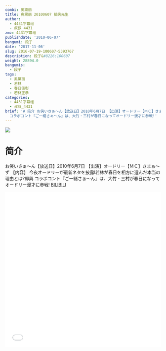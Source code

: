 ```yaml
---
combi: 奥黛丽
title: 奥黛丽 20100607 搞笑先生
author:
  - 4431字幕组
  - 叔叔_4431
zmz: 4431字幕组
publishdate: '2010-06-07'
bangumi: 段子
date: '2017-11-06'
slug: 2016-07-19-100607-5393767
description: 段子&#8226;100607
weight: 28894.0
bangumis:
  - 段子
tags:
  - 奥黛丽
  - 若林
  - 春日俊彰
  - 若林正恭
categories:
  - 4431字幕组
  - 叔叔_4431
brief: '# 简介 お笑いさぁ～ん【放送日】2010年6月7日 【出演】オードリー【ＭＣ】さまぁ～ず 【内容】 今夜オードリーが最新ネタを披露!若林が春日を相方に選んだ本当の理由とは?即興
  コラボコント『ご一緒さぁ～ん』は、大竹・三村が春日になってオードリー漫才に参戦!'
---
```

![](https://i.imgur.com/FMPsb4K.png)
# 简介  
お笑いさぁ～ん【放送日】2010年6月7日
【出演】オードリー【ＭＣ】さまぁ～ず 
【内容】 今夜オードリーが最新ネタを披露!若林が春日を相方に選んだ本当の理由とは?即興 コラボコント『ご一緒さぁ～ん』は、大竹・三村が春日になってオードリー漫才に参戦!
  [BILIBILI](https://www.bilibili.com/video/av5393767/)

  <iframe src="//www.bilibili.com/blackboard/player.html?aid=5393767" width="100%" height="500" frameborder="0" allowfullscreen="allowfullscreen"></iframe>
